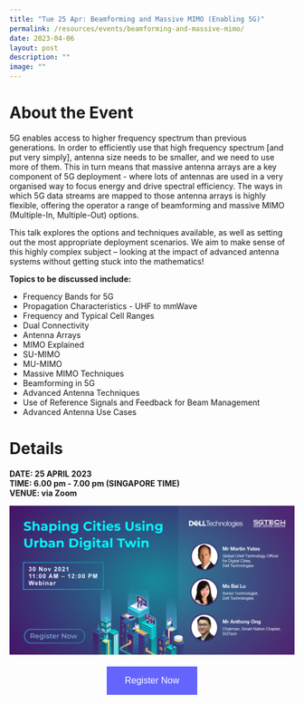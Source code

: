 ```yaml
---
title: "Tue 25 Apr: Beamforming and Massive MIMO (Enabling 5G)"
permalink: /resources/events/beamforming-and-massive-mimo/
date: 2023-04-06
layout: post
description: ""
image: ""
---
```

# About the Event

5G enables access to higher frequency spectrum than previous generations. In order to efficiently use that high frequency spectrum [and put very simply], antenna size needs to be smaller, and we need to use more of them. This in turn means that massive antenna arrays are a key component of 5G deployment - where lots of antennas are used in a very organised way to focus energy and drive spectral efficiency. The ways in which 5G data streams are mapped to those antenna arrays is highly flexible, offering the operator a range of beamforming and massive MIMO (Multiple-In, Multiple-Out) options. 

This talk explores the options and techniques available, as well as setting out the most appropriate deployment scenarios. We aim to make sense of this highly complex subject – looking at the impact of advanced antenna systems without getting stuck into the mathematics!

**Topics to be discussed include:**

* Frequency Bands for 5G
* Propagation Characteristics - UHF to mmWave
* Frequency and Typical Cell Ranges
* Dual Connectivity
* Antenna Arrays
* MIMO Explained
* SU-MIMO
* MU-MIMO
* Massive MIMO Techniques
* Beamforming in 5G
* Advanced Antenna Techniques
* Use of Reference Signals and Feedback for Beam Management
* Advanced Antenna Use Cases

# Details
**DATE: 25 APRIL 2023 <br> 
TIME: 6.00 pm - 7.00 pm (SINGAPORE TIME) <br> 
VENUE: via Zoom**

![Urban Digital Twin](/images/events/events/Urban%20Digital%20Twin.png)


<style>
#register {
  background-color: #0000ff;
  border: none;
  color: white;
  padding: 16px 32px;
  text-align: center;
  font-size: 16px;
  margin: 4px 2px;
  opacity: 0.6;
  transition: 0.3s;
  display: inline-block;
  text-decoration: none;
  cursor: pointer;
}
</style>

<center><a href="https://wraycastle.zoom.us/meeting/register/tZAsf-iurTsqEtSwLKOTVFT2PswIRxPncdCK#/registration" target="_blank"><button id="register" class="btn">Register Now</button></a></center>